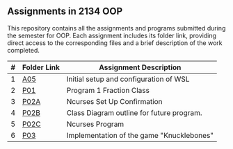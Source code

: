 ## Assignments in 2134 OOP

This repository contains all the assignments and programs submitted during the semester for OOP. Each assignment includes its folder link, providing direct access to the corresponding files and a brief description of the work completed.

|  #  | Folder Link   | Assignment Description  |
| :-: | -----------   | ----------------------- |
|  1  | [A05](A05/)   | Initial setup and configuration of WSL |
|  2  | [P01](P01/)   | Program 1 Fraction Class|
|  3  | [P02A](P02A/) | Ncurses Set Up Confirmation        |
|  4  | [P02B](P02B/) | Class Diagram	outline for future program. |
|  5  | [P02C](P02A)  | Ncurses Program       |
|  6  | [P03](P03/)   | Implementation of the game "Knucklebones"|

